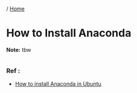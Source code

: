 / [Home](index.md)

# How to Install Anaconda

**Note:** tbw




```

```

### Ref :

  * [How to install Anaconda in Ubuntu](https://linuxhint.com/install_anaconda_ubuntu/)
